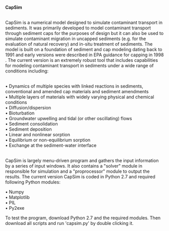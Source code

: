<b> CapSim </b><br /><br />

CapSim is a numerical model designed to simulate contaminant transport in sediments. It was primarily developed to model contaminant transport through sediment caps for the purposes of design but it can also be used to simulate contaminant migration in uncapped sediments (e.g. for the evaluation of natural recovery) and in-situ treatment of sediments. The model is built on a foundation of sediment and cap modeling dating back to 1991 and early versions were described in EPA guidance for capping in 1998 .  The current version is an extremely robust tool that includes capabilities for modeling contaminant transport in sediments under a wide range of conditions including: <br /><br />

•	Dynamics of multiple species with linked reactions in sediments, conventional and amended cap materials and sediment amendments<br /> 
•	Multiple layers of materials with widely varying physical and chemical conditions<br />
•	Diffusion/dispersion <br />
•	Bioturbation <br />
•	Groundwater upwelling and tidal (or other oscillating) flows<br />
•	Sediment consolidation <br />
•	Sediment deposition <br />
•	Linear and nonlinear sorption<br />
•	Equilibrium or non-equilibrium sorption <br />
•	Exchange at the sediment-water interface <br /><br />

CapSim is largely menu-driven program and gathers the input information by a series of input windows. It also contains a "solver" module in responsible for simulation and a "proprocessor" module to output the results. The current version CapSim is coded in Python 2.7 and required following Python modules:  <br />

•	Numpy<br />
•	Matplotlib<br />
•	PIL<br />
•	Py2exe<br />

To test the program, download Python 2.7 and the required modules. Then download all scripts and run 'capsim.py' by double clicking it. 
